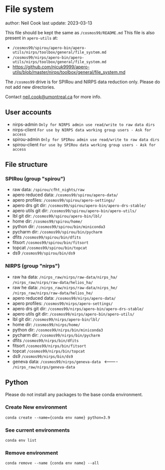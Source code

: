 # File system

author: Neil Cook
last update: 2023-03-13

This file should be kept the same as `/cosmos99/README.md`
This file is also present in `apero-utils` at:
- `/cosmos99/spirou/apero-bin/apero-utils/nirps/toolbox/general/file_system.md`
- `/cosmos99/nirps/apero-bin/apero-utils/nirps/toolbox/general/file_system.md`
- https://github.com/njcuk9999/apero-utils/blob/master/nirps/toolbox/general/file_system.md

The `/cosmos99` drive is for SPIRou and NIRPS data reduction only.
Please do not add new directories.

Contact neil.cook@umontreal.ca for more info.

## User accounts

- nirps-admin       `Only for NIRPS admin use read/write to raw data dirs`
- nirps-client      `For use by NIRPS data working group users - Ask for access`
- spirou-admin      `Only for SPIRou admin use read/write to raw data dirs`
- spirou-client      `For use by SPIRou data working group users - Ask for access`


## File structure


### SPIRou  (group "spirou")


- raw data:              `/spirou/cfht_nights/raw`
- apero reduced data:    `/cosmos99/spirou/apero-data/`
- apero profiles:        `/cosmos99/spirou/apero-settings/`
- apero drs git dir:     `/cosmos99/spirou/apero-bin/apero-drs-stable/`
- apero utils git dir:   `/cosmos99/spirou/apero-bin/apero-utils/`
- lbl git dir:           `/cosmos99/spirou/apero-bin/lbl/`
- home dir:              `/cosmos99/spirou/home/`
- python dir:            `/cosmos99/spirou/bin/miniconda3`
- pycharm dir:           `/cosmos99/spirou/bin/pycharm`
- dfits                  `/cosmos99/spirou/bin/dfits`
- fitsort                `/cosmos99/spirou/bin/fitsort`
- topcat                 `/cosmos99/spirou/bin/topcat`
- ds9                    `/cosmos99/spirou/bin/ds9`



### NIRPS (group "nirps")


- raw ha data:            `/nirps_raw/nirps/raw-data/nirps_ha/`
						`/nirps_raw/nirps/raw-data/helios_ha/`
- raw he data:            `/nirps_raw/nirps/raw-data/nirps_he/`
					    `/nirps_raw/nirps/raw-data/helios_he/`
- apero reduced data:    `/cosmos99/nirps/apero-data/`
- apero profiles:        `/cosmos99/nirps/apero-settings/`
- apero drs git dir:     `/cosmos99/nirps/apero-bin/apero-drs-stable/`
- apero utils git dir:   `/cosmos99/nirps/apero-bin/apero-utils/`
- lbl git dir:           `/cosmos99/nirps/apero-bin/lbl/`
- home dir:              `/cosmos99/nirps/home/`
- python dir:            `/cosmos99/nirps/bin/miniconda3`
- pycharm dir:           `/cosmos99/nirps/bin/pycharm`
- dfits                  `/cosmos99/nirps/bin/dfits`
- fitsort                `/cosmos99/nirps/bin/fitsort`
- topcat                 `/cosmos99/nirps/bin/topcat`
- ds9                    `/cosmos99/nirps/bin/ds9`
- geneva data:           `/cosmos99/nirps/geneva-data ` <---- `/nirps_raw/nirps/geneva-data`


## Python

Please do not install any packages to the base conda environment.

### Create New environment

	conda create --name={conda env name} python=3.9

### See current environments

	conda env list

### Remove environment

	conda remove --name {conda env name} --all
